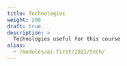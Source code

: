 ```yaml
---
title: Technologies
weight: 200 
draft: true
description: >
  Technologies useful for this course
alias:
  - /modules/ai-first/2021/tech/
---
```


